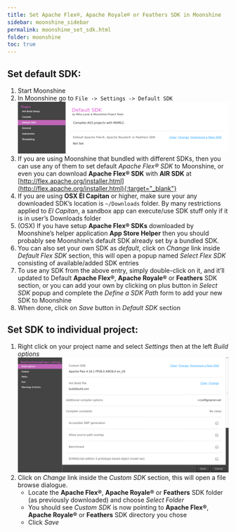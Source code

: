 ```yaml
---
title: Set Apache Flex®, Apache Royale® or Feathers SDK in Moonshine
sidebar: moonshine_sidebar
permalink: moonshine_set_sdk.html
folder: moonshine
toc: true
---
```

## Set default SDK:
1. Start Moonshine
2. In Moonshine go to `File -> Settings -> Default SDK`
![Screenshot: default SDK](/images/moonshine/default_sdk.png)
3. If you are using Moonshine that bundled with different SDKs, then you can use any of them to set default *Apache Flex® SDK* to Moonshine, or even you can download **Apache Flex® SDK** with **AIR SDK** at [http://flex.apache.org/installer.html](http://flex.apache.org/installer.html){:target="_blank"}
4. If you are using **OSX El Capitan** or higher, make sure your any downloaded SDK’s location is `~/Downloads` folder. By many restrictions applied to *El Capitan*, a sandbox app can execute/use SDK stuff only if it is in user’s Downloads folder
5. (OSX) If you have setup **Apache Flex® SDKs** downloaded by Moonshine’s helper application **App Store Helper** then you should probably see Moonshine’s default SDK already set by a bundled SDK.
6. You can also set your own SDK as _default_, click on _Change_ link inside _Default Flex SDK_ section, this will open a popup named _Select Flex SDK_ consisting of available/added SDK entries
7. To use any SDK from the above entry, simply double-click on it, and it’ll updated to Default **Apache Flex®**, **Apache Royale®** or **Feathers** SDK section, or you can add your own by clicking on plus button in _Select SDK_ popup and complete the _Define a SDK Path_ form to add your new SDK to Moonshine
8. When done, click on _Save_ button in _Default SDK_ section

## Set SDK to individual project:
1. Right click on your project name and select _Settings_ then at the left _Build options_
![Screenshot: custom SDK](/images/moonshine/custom_sdk-1.png)
2. Click on _Change_ link inside the _Custom SDK_ section, this will open a file browse dialogue.
    * Locate the **Apache Flex®**, **Apache Royale®** or **Feathers** SDK folder (as previously downloaded) and choose _Select Folder_
    * You should see _Custom SDK_ is now pointing to **Apache Flex®**, **Apache Royale®** or **Feathers** SDK directory you chose
    * Click _Save_

